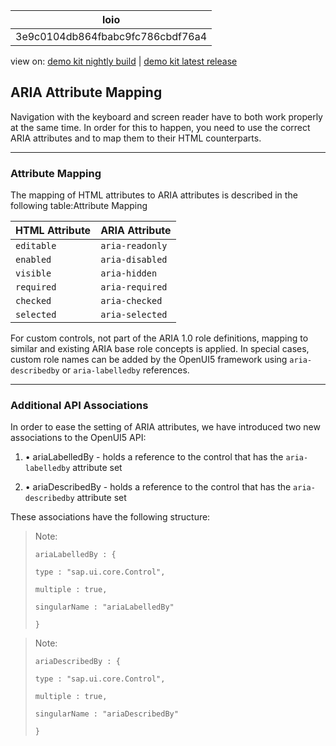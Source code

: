 <!-- loio3e9c0104db864fbabc9fc786cbdf76a4 -->

| loio |
| -----|
| 3e9c0104db864fbabc9fc786cbdf76a4 |

<div id="loio">

view on: [demo kit nightly build](https://openui5nightly.hana.ondemand.com/#/topic/3e9c0104db864fbabc9fc786cbdf76a4) | [demo kit latest release](https://openui5.hana.ondemand.com/#/topic/3e9c0104db864fbabc9fc786cbdf76a4)</div>

## ARIA Attribute Mapping

Navigation with the keyboard and screen reader have to both work properly at the same time. In order for this to happen, you need to use the correct ARIA attributes and to map them to their HTML counterparts.

***

### Attribute Mapping

The mapping of HTML attributes to ARIA attributes is described in the following table:Attribute Mapping<a name="loio3e9c0104db864fbabc9fc786cbdf76a4__table_i55_wg4_ds"/>

|HTML Attribute|ARIA Attribute|
|--------------|--------------|
| `editable` | `aria-readonly` |
| `enabled` | `aria-disabled` |
| `visible` | `aria-hidden` |
| `required` | `aria-required` |
| `checked` | `aria-checked` |
| `selected` | `aria-selected` |

For custom controls, not part of the ARIA 1.0 role definitions, mapping to similar and existing ARIA base role concepts is applied. In special cases, custom role names can be added by the OpenUI5 framework using `aria-describedby` or `aria-labelledby` references.

***

### Additional API Associations

In order to ease the setting of ARIA attributes, we have introduced two new associations to the OpenUI5 API:

1.  • ariaLabelledBy - holds a reference to the control that has the `aria-labelledby` attribute set

2.  • ariaDescribedBy - holds a reference to the control that has the `aria-describedby` attribute set


These associations have the following structure:

> Note:
> ```
> ariaLabelledBy : {
> 
> type : "sap.ui.core.Control",
> 
> multiple : true,
> 
> singularName : "ariaLabelledBy"
> 
> }
> 
> ```
> 
> 

> Note:
> ```
> ariaDescribedBy : {
> 
> type : "sap.ui.core.Control",
> 
> multiple : true,
> 
> singularName : "ariaDescribedBy"
> 
> }
> 
> ```
> 
> 


